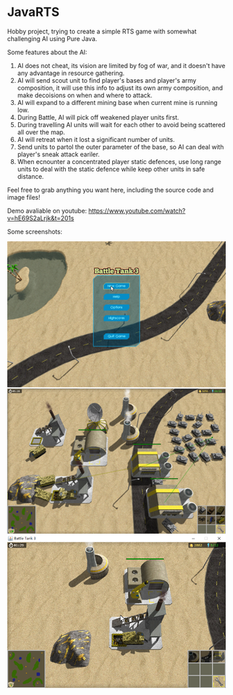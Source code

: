 # JavaRTS
Hobby project, trying to create a simple RTS game with somewhat challenging AI using Pure Java.

Some features about the AI:

1. AI does not cheat, its vision are limited by fog of war, and it doesn't have any advantage in resource gathering.
2. AI will send scout unit to find player's bases and player's army composition, it will use this info to adjust its own 
   army composition, and make decoisions on when and where to attack.
3. AI will expand to a different mining base when current mine is running low.
4. During Battle, AI will pick off weakened player units first. 
5. During travelling AI units will wait for each other to avoid being scattered all over the map. 
6. AI will retreat when it lost a significant number of units.
7. Send units to partol the outer parameter of the base, so AI can deal with player's sneak attack eariler.
8. When ecnounter a concentrated player static defences, use long range units to deal with the static defence while keep 
   other units in safe distance.

Feel free to grab anything you want here, including the source code and image files! 

Demo avaliable on youtube: 
https://www.youtube.com/watch?v=hE69S2aLrjk&t=201s

Some screenshots:

![alt text](https://github.com/phu004/test/blob/master/test/rts_screenshot01.png)
![alt text](https://github.com/phu004/test/blob/master/test/rts_screenshot02.png)
![alt text](https://github.com/phu004/test/blob/master/test/screen_shot2.png)

